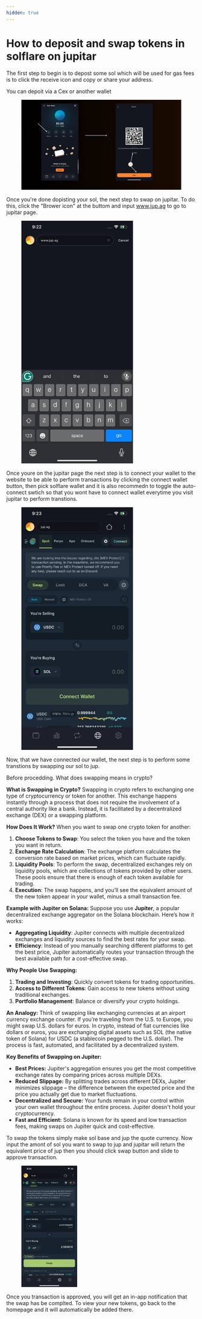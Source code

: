 ```yaml
---
hidden: true
---
```


# How to deposit and swap tokens in solflare on jupitar

The first step to begin is to depost some sol which will be used for gas fees is to click the receive icon and copy or share your address.&#x20;

You can depoit via a Cex or another wallet

<figure><img src="../../.gitbook/assets/deposite solflare.jpg" alt=""><figcaption></figcaption></figure>

Once you're done dopisting your sol, the next step to swap on jupitar. To do this, click the "Brower icon" at the buttom and input www.jup.ag to go to jupitar page.

<figure><img src="../../.gitbook/assets/image (1) (1).png" alt="" width="296"><figcaption></figcaption></figure>

Once youre on the jupitar page the next step is to connect your wallet to the website to be able to perform transactions by clicking the connect wallet button, then pick solflare wallet and it is also recommedn to toggle the auto-connect swtich so that you wont have to connect wallet everytime you visit jupitar to perform transtions.

<figure><img src="../../.gitbook/assets/image (2) (1).png" alt="" width="296"><figcaption></figcaption></figure>

Now, that we have connected our wallet, the next step is to perform some transtions by swapping our sol to jup.

Before procedding. What does swapping means in crypto?

**What is Swapping in Crypto?** Swapping in crypto refers to exchanging one type of cryptocurrency or token for another. This exchange happens instantly through a process that does not require the involvement of a central authority like a bank. Instead, it is facilitated by a decentralized exchange (DEX) or a swapping platform.

**How Does It Work?** When you want to swap one crypto token for another:

1. **Choose Tokens to Swap**: You select the token you have and the token you want in return.
2. **Exchange Rate Calculation**: The exchange platform calculates the conversion rate based on market prices, which can fluctuate rapidly.
3. **Liquidity Pools**: To perform the swap, decentralized exchanges rely on liquidity pools, which are collections of tokens provided by other users. These pools ensure that there is enough of each token available for trading.
4. **Execution**: The swap happens, and you’ll see the equivalent amount of the new token appear in your wallet, minus a small transaction fee.

**Example with Jupiter on Solana:** Suppose you use **Jupiter**, a popular decentralized exchange aggregator on the Solana blockchain. Here’s how it works:

* **Aggregating Liquidity**: Jupiter connects with multiple decentralized exchanges and liquidity sources to find the best rates for your swap.
* **Efficiency**: Instead of you manually searching different platforms to get the best price, Jupiter automatically routes your transaction through the best available path for a cost-effective swap.

**Why People Use Swapping:**

1. **Trading and Investing**: Quickly convert tokens for trading opportunities.
2. **Access to Different Tokens**: Gain access to new tokens without using traditional exchanges.
3. **Portfolio Management**: Balance or diversify your crypto holdings.

**An Analogy:** Think of swapping like exchanging currencies at an airport currency exchange counter. If you’re traveling from the U.S. to Europe, you might swap U.S. dollars for euros. In crypto, instead of fiat currencies like dollars or euros, you are exchanging digital assets such as SOL (the native token of Solana) for USDC (a stablecoin pegged to the U.S. dollar). The process is fast, automated, and facilitated by a decentralized system.

**Key Benefits of Swapping on Jupiter:**

* **Best Prices:** Jupiter's aggregation ensures you get the most competitive exchange rates by comparing prices across multiple DEXs.
* **Reduced Slippage:** By splitting trades across different DEXs, Jupiter minimizes slippage – the difference between the expected price and the price you actually get due to market fluctuations.
* **Decentralized and Secure:** Your funds remain in your control within your own wallet throughout the entire process. Jupiter doesn't hold your cryptocurrency.
* **Fast and Efficient:** Solana is known for its speed and low transaction fees, making swaps on Jupiter quick and cost-effective.

To swap the tokens simply make sol base and jup the quote currency. Now input the amont of sol you want to swap to jup and jupitar will return the equivalent price of jup then you should click swap button and slide to approve transaction.

<figure><img src="../../.gitbook/assets/image (3) (1).png" alt="" width="148"><figcaption></figcaption></figure>

Once you transaction is approved, you will get an in-app notification that the swap has be complted. To view your new tokens, go back to the homepage and it will automatically be added there.
